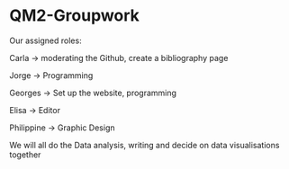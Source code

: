 # QM2-Groupwork 

Our assigned roles:

Carla → moderating the Github, create a bibliography page 

Jorge → Programming 

Georges → Set up the website, programming

Elisa → Editor 

Philippine → Graphic Design 

We will all do the Data analysis, writing and decide on data visualisations together
